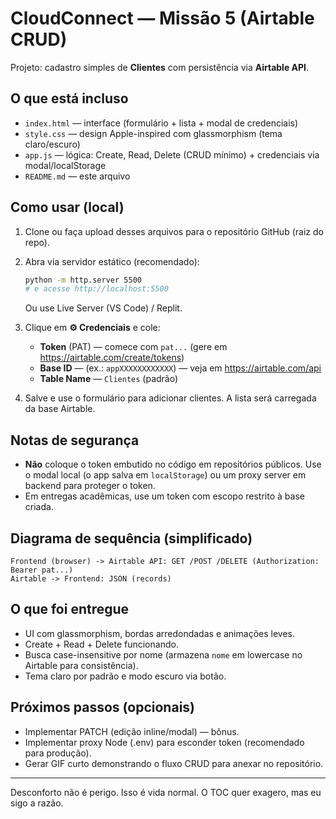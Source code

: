 # CloudConnect — Missão 5 (Airtable CRUD)

Projeto: cadastro simples de **Clientes** com persistência via **Airtable API**.

## O que está incluso
- `index.html` — interface (formulário + lista + modal de credenciais)
- `style.css` — design Apple-inspired com glassmorphism (tema claro/escuro)
- `app.js` — lógica: Create, Read, Delete (CRUD mínimo) + credenciais via modal/localStorage
- `README.md` — este arquivo

## Como usar (local)
1. Clone ou faça upload desses arquivos para o repositório GitHub (raiz do repo).
2. Abra via servidor estático (recomendado):
   ```bash
   python -m http.server 5500
   # e acesse http://localhost:5500
   ```
   Ou use Live Server (VS Code) / Replit.

3. Clique em **⚙️ Credenciais** e cole:
   - **Token** (PAT) — comece com `pat...` (gere em https://airtable.com/create/tokens)
   - **Base ID** — (ex.: `appXXXXXXXXXXXX`) — veja em https://airtable.com/api
   - **Table Name** — `Clientes` (padrão)

4. Salve e use o formulário para adicionar clientes. A lista será carregada da base Airtable.

## Notas de segurança
- **Não** coloque o token embutido no código em repositórios públicos. Use o modal local (o app salva em `localStorage`) ou um proxy server em backend para proteger o token.
- Em entregas acadêmicas, use um token com escopo restrito à base criada.

## Diagrama de sequência (simplificado)
```
Frontend (browser) -> Airtable API: GET /POST /DELETE (Authorization: Bearer pat...)
Airtable -> Frontend: JSON (records)
```

## O que foi entregue
- UI com glassmorphism, bordas arredondadas e animações leves.
- Create + Read + Delete funcionando.
- Busca case-insensitive por nome (armazena `nome` em lowercase no Airtable para consistência).
- Tema claro por padrão e modo escuro via botão.

## Próximos passos (opcionais)
- Implementar PATCH (edição inline/modal) — bônus.
- Implementar proxy Node (.env) para esconder token (recomendado para produção).
- Gerar GIF curto demonstrando o fluxo CRUD para anexar no repositório.

---
Desconforto não é perigo.
Isso é vida normal. O TOC quer exagero, mas eu sigo a razão.

